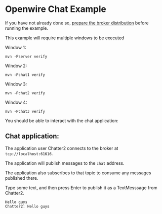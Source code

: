 # Openwire Chat Example

If you have not already done so, [prepare the broker distribution](../../../../README.md#getting-started) before running the example.

This example will require multiple windows to be executed

Window 1: 

    mvn -Pserver verify

Window 2: 

    mvn -Pchat1 verify

Window 3:

    mvn -Pchat2 verify

Window 4: 

    mvn -Pchat3 verify

You should be able to interact with the chat application:

## Chat application:
The application user Chatter2 connects to the broker at `tcp://localhost:61616`.

The application will publish messages to the `chat` address.

The application also subscribes to that topic to consume any messages published there.

Type some text, and then press Enter to publish it as a TextMesssage from Chatter2.

    Hello guys
    Chatter2: Hello guys